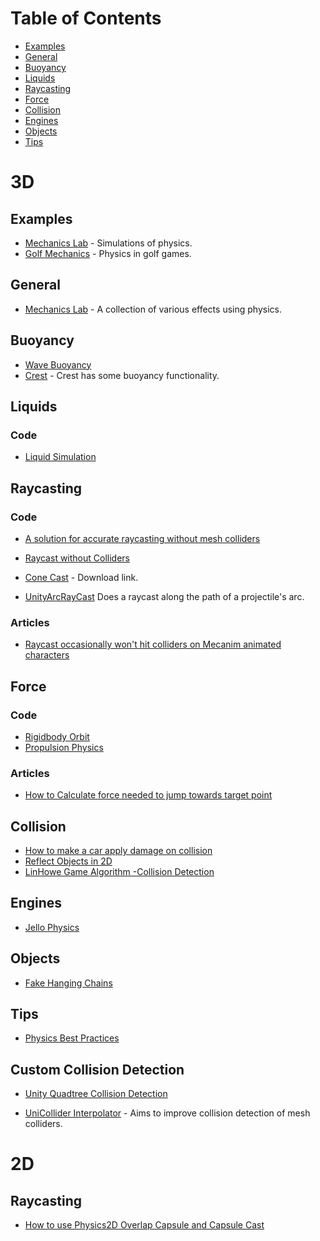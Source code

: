 # Table of Contents
- [Examples](#Examples)
- [General](#General)
- [Buoyancy](#Buoyancy)
- [Liquids](#Liquids)
- [Raycasting](#Raycasting)
- [Force](#Force)
- [Collision](#Collision)
- [Engines](#Engines)
- [Objects](#Objects)
- [Tips](#Tips)
# 3D
## Examples
* [Mechanics Lab](https://github.com/dpreid/mechanicsLab) - Simulations of physics.
* [Golf Mechanics](https://github.com/brogan89/Golf-Mechanics) - Physics in golf games.

## General
* [Mechanics Lab](https://github.com/dpreid/mechanicsLab) - A collection of various effects using physics.  


## Buoyancy
* [Wave Buoyancy](https://github.com/dbrizov/Unity-WaterBuoyancy)
* [Crest](https://github.com/crest-ocean/crest) - Crest has some buoyancy functionality.

## Liquids
### Code
* [Liquid Simulation](https://github.com/ivuecode/Liquid-Simulation)

## Raycasting
### Code
* [A solution for accurate raycasting without mesh colliders](https://forum.unity.com/threads/a-solution-for-accurate-raycasting-without-mesh-colliders.134554/)
* [Raycast without Colliders](https://forum.unity.com/threads/raycast-without-colliders.14378/)
* [Cone Cast](https://trinit.es/unity/scripts/csharp/raycast/Conecast.cs)  - Download link.

* [UnityArcRayCast](https://github.com/williamrjackson/UnityArcRayCast)
Does a raycast along the path of a projectile's arc.
### Articles
* [Raycast occasionally won't hit colliders on Mecanim animated characters](https://answers.unity.com/questions/746716/raycast-occasionally-wont-hit-colliders-on-mecanim.html)

## Force
### Code
* [Rigidbody Orbit](https://github.com/edom18/RigidbodyOrbit)
* [Propulsion Physics](https://github.com/calebhc/propulsion-physics)
### Articles
* [How to Calculate force needed to jump towards target point](https://forum.unity.com/threads/how-to-calculate-force-needed-to-jump-towards-target-point.372288/)
## Collision
* [How to make a car apply damage on collision](http://answers.unity3d.com/questions/17318/how-to-make-car-apply-damage-on-collision-an-objec.html)
* [Reflect Objects in 2D](http://www.theappguruz.com/blog/reflect-object-in-unity2d)
* [LinHowe Game Algorithm -Collision Detection](https://github.com/IceLanguage/LinHoweGameAlgorithm/tree/master/Assets/Scripts/06-collisionDetection)

## Engines
* [Jello Physics](https://github.com/kwanchangnim/Jello-Physics)

## Objects
* [Fake Hanging Chains](https://github.com/forestrf/Fake-hanging-chains)
## Tips
* [Physics Best Practices](https://unity3d.com/learn/tutorials/topics/physics/physics-best-practices?playlist=30089)


## Custom Collision Detection
* [Unity Quadtree Collision Detection](https://github.com/MrTrueChina/Unity-Quadtree-Collision-Detection)

* [UniCollider Interpolator](https://github.com/sanukin39/UniColliderInterpolator) - Aims to improve collision detection of mesh colliders.

# 2D

## Raycasting
* [How to use Physics2D Overlap Capsule and Capsule Cast](https://forum.unity.com/threads/how-to-use-the-new-physics2d-overlapcapsule-capsulecast.455232/) 
